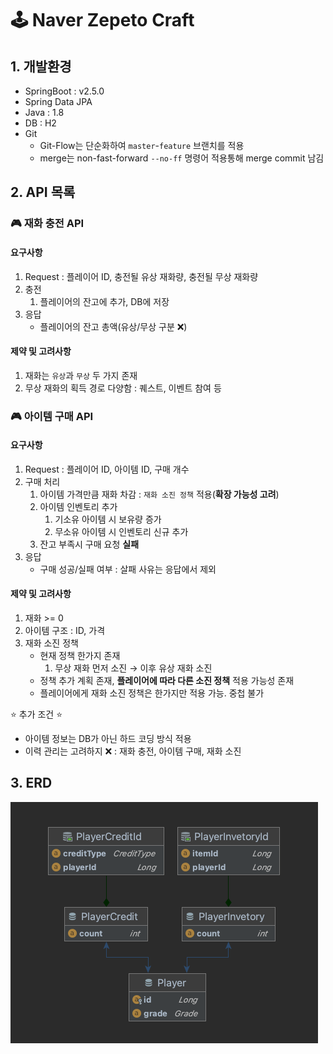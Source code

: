 # 🕹 Naver Zepeto Craft

## 1. 개발환경

- SpringBoot : v2.5.0
- Spring Data JPA
- Java : 1.8
- DB : H2
- Git
    - Git-Flow는 단순화하여 `master`-`feature` 브랜치를 적용
    - merge는 non-fast-forward `--no-ff` 명령어 적용통해 merge commit 남김

## 2. API 목록

### 🎮 재화 충전 API

#### 요구사항

1. Request : 플레이어 ID, 충전될 유상 재화량, 충전될 무상 재화량
1. 충전
    1. 플레이어의 잔고에 추가, DB에 저장
1. 응답
    - 플레이어의 잔고 총액(유상/무상 구분 ❌)

#### 제약 및 고려사항

1. 재화는 `유상`과 `무상` 두 가지 존재
2. 무상 재화의 획득 경로 다양함 : 퀘스트, 이벤트 참여 등

### 🎮 아이템 구매 API

#### 요구사항

1. Request : 플레이어 ID, 아이템 ID, 구매 개수
1. 구매 처리
    1. 아이템 가격만큼 재화 차감 : `재화 소진 정책` 적용(**확장 가능성 고려**)
    2. 아이템 인벤토리 추가
        1. 기소유 아이템 시 보유량 증가
        3. 무소유 아이템 시 인벤토리 신규 추가
    2. 잔고 부족시 구매 요청 **실패**
1. 응답
    - 구매 성공/실패 여부 : 살패 사유는 응답에서 제외

#### 제약 및 고려사항

1. 재화 >= 0
2. 아이템 구조 : ID, 가격
3. 재화 소진 정책
    - 현재 정책 한가지 존재
        1. 무상 재화 먼저 소진 → 이후 유상 재화 소진
    - 정책 추가 계획 존재, **플레이어에 따라 다른 소진 정책** 적용 가능성 존재
    - 플레이어에게 재화 소진 정책은 한가지만 적용 가능. 중첩 불가

⭐️ 추가 조건 ⭐

- 아이템 정보는 DB가 아닌 하드 코딩 방식 적용
- 이력 관리는 고려하지 ❌ : 재화 충전, 아이템 구매, 재화 소진

## 3. ERD

![erd](./craft_erd.png)